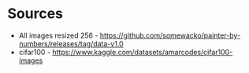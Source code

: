 # Sources
* All images resized 256 - https://github.com/somewacko/painter-by-numbers/releases/tag/data-v1.0
* cifar100 - https://www.kaggle.com/datasets/amarcodes/cifar100-images
